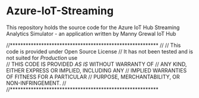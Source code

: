 # Azure-IoT-Streaming
This repository holds the source code for the Azure IoT Hub Streaming Analytics Simulator - an application written by Manny Grewal
IoT Hub


//*********************************************************
//
//    This code is provided under Open Source License
//    It has not been tested and is not suited for *Production* use  
//    THIS CODE IS PROVIDED *AS IS* WITHOUT WARRANTY OF
//    ANY KIND, EITHER EXPRESS OR IMPLIED, INCLUDING ANY
//    IMPLIED WARRANTIES OF FITNESS FOR A PARTICULAR
//    PURPOSE, MERCHANTABILITY, OR NON-INFRINGEMENT.
//
//*********************************************************
